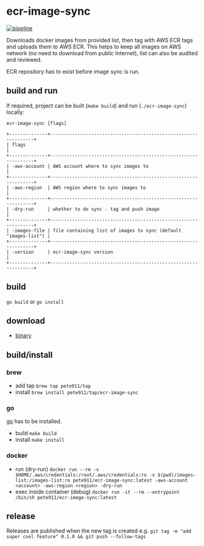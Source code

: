 # ecr-image-sync

[![pipeline](https://github.com/pete911/ecr-image-sync/actions/workflows/pipeline.yml/badge.svg)](https://github.com/pete911/ecr-image-sync/actions/workflows/pipeline.yml)

Downloads docker images from provided list, then tag with AWS ECR tags and uploads them to AWS ECR. This helps to keep
all images on AWS network (no need to download from public Internet), list can also be audited and reviewed.

ECR repository has to exist before image sync is run.

## build and run

If required, project can be built (`make build`) and run (`./ecr-image-sync`) locally:
```
ecr-image-sync [flags]
```
```
+--------------+----------------------------------------------------------------+
| flags                                                                         |
+--------------+----------------------------------------------------------------+
| -aws-account | AWS account where to sync images to                            |
+--------------+----------------------------------------------------------------+
| -aws-region  | AWS region where to sync images to                             |
+--------------+----------------------------------------------------------------+
| -dry-run     | whether to do sync - tag and push image                        |
+--------------+----------------------------------------------------------------+
| -images-file | file containing list of images to sync (default "images-list") |
+--------------+----------------------------------------------------------------+
| -version     | ecr-image-sync version                                         |
+--------------+----------------------------------------------------------------+
```

## build

`go build` or `go install`

## download

- [binary](https://github.com/pete911/ecr-image-sync/releases)

## build/install

### brew

- add tap `brew tap pete911/tap`
- install `brew install pete911/tap/ecr-image-sync`

### go

[go](https://golang.org/dl/) has to be installed.
- build `make build`
- install `make install`

### docker

- run (dry-run) `docker run --rm -v $HOME/.aws/credentials:/root/.aws/credentials:ro -v $(pwd)/images-list:/images-list:ro pete911/ecr-image-sync:latest -aws-account <account> -aws-region <region> -dry-run`
- exec inside container (debug) `docker run -it --rm --entrypoint /bin/sh pete911/ecr-image-sync:latest`

## release

Releases are published when the new tag is created e.g.
`git tag -m "add super cool feature" 0.1.0 && git push --follow-tags`
